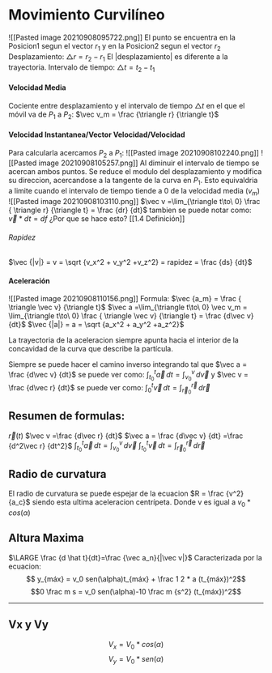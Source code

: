 
# Movimiento Curvilíneo

![[Pasted image 20210908095722.png]]
El punto se encuentra en la Posicion1 segun el vector $r_1$ y en la Posicion2 segun el vector $r_2$
Desplazamiento: $\triangle r = r_2 - r_1$
El |desplazamiento| es diferente a la trayectoria.
Intervalo de tiempo: $\triangle t = t_2 - t_1$
#### Velocidad Media
Cociente entre desplazamiento y el intervalo de tiempo $\triangle t$ en el que el móvil va de $P_1$ a $P_2$:
 $\vec v_m = \frac {\triangle r} {\triangle t}$

#### Velocidad Instantanea/Vector Velocidad/Velocidad
Para calcularla acercamos $P_2$ a $P_1$:
![[Pasted image 20210908102240.png]]
![[Pasted image 20210908105257.png]]
Al diminuir el intervalo de tiempo se acercan ambos puntos. Se reduce el modulo del desplazamiento y modifica su direccion, acercandose a la tangente de la curva en $P_1$.
Esto equivaldria a limite cuando el intervalo de tiempo tiende a 0 de la velocidad media ($v_m$)
![[Pasted image 20210908103110.png]]
 $\vec v =\lim_{\triangle t\to\ 0} \frac { \triangle r} {\triangle t} = \frac {dr} {dt}$ 
tambien se puede notar como: $\vec v * dt = df$
¿Por que se hace esto?
[[1.4 Definición]]
###### Rapidez
 $\vec {|v|} = v = \sqrt {v_x^2 + v_y^2 +v_z^2} = rapidez = \frac {ds} {dt}$

#### Aceleración
![[Pasted image 20210908110156.png]]
Formula:
$\vec {a_m} = \frac { \triangle \vec v} {\triangle t}$
 $\vec a =\lim_{\triangle t\to\ 0} \vec v_m = \lim_{\triangle t\to\ 0} \frac { \triangle \vec v} {\triangle t} = \frac {d\vec v} {dt}$ 
 $\vec {|a|} = a = \sqrt {a_x^2 + a_y^2 +a_z^2}$
 
 La trayectoria de la aceleracion siempre apunta hacia el interior de la concavidad de la curva que describe la partícula.
 
 Siempre se puede hacer el camino inverso integrando tal que $\vec a = \frac {d\vec v} {dt}$ se puede ver como: 
  $\int_{t_0}^{t} \vec a \,dt = \int_{v_0}^{v} \,d\vec v$
 y $\vec v = \frac {d\vec r} {dt}$ se puede ver como: 
 $\int_{0}^{t} \vec v \,dt = \int_{\vec r_0}^{\vec r} \,d\vec r$
 
 ## Resumen de formulas: 
$\vec r(t)$
$\vec v =\frac {d\vec r} {dt}$ 
$\vec a = \frac {d\vec v} {dt} =\frac {d^2\vec r} {dt^2}$
$\int_{t_0}^{t} \vec a \,dt = \int_{v_0}^{v} \,d\vec v$
$\int_{t_0}^{t} \vec v \,dt = \int_{\vec r_0}^{\vec r} \,d\vec r$


## Radio de curvatura
El radio de curvatura se puede espejar de la ecuacion $R = \frac {v^2}{a_c}$ siendo esta ultima aceleracion centrípeta. Donde v es igual a $v_0 * cos(\alpha)$

## Altura Maxima
$\LARGE \frac {d \hat t}{dt}=\frac {\vec a_n}{|\vec v|}$ 
Caracterizada por la ecuacion:
$$ y_{máx} = v_0 sen(\alpha)t_{máx} + \frac 1 2 * a (t_{máx})^2$$
$$0 \frac m s = v_0 sen(\alpha)-10 \frac m {s^2} (t_{máx})^2$$

---
## Vx y Vy
$$V_x=V_0*cos(\alpha)$$
$$V_y=V_0*sen(\alpha)$$